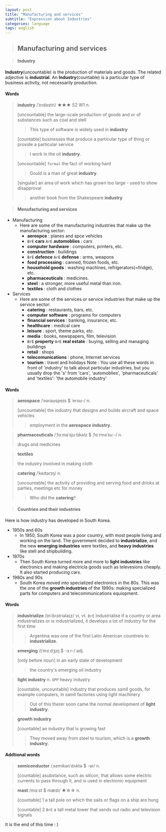 ```yaml
---
layout: post
title: "Manufacturing and services"
subtitle: "Expression about Industries"
categories: language
tags: english
---
```


> ## Manufacturing and services

> #### Industry
**Industry**(uncountable) is the production of materials and goods. The related adjective is **industrial**. An **Industry**(countable) is a particular type of business activity, not necessarily production.

#### Words
> **industry** /ˈɪndəstri/ ★★★ S2 W1 n.
>
> [uncountable] the large-scale production of goods and or of substances such as coal and stell
>
> > This type of software is widely used in **industry**
>
> [countable] businesses that produce a particular type of thing or provide a particular service
>
> > I work in the oil **industry**.
>
> [uncountable] `formal` the fact of working hard
>
> > Gould is a man of great **industry**.
>
> [singular] an area of work which has grown too large - used to show disapproval
>
> > another book from the Shakespeare **industry**

> #### Menufacturing and services
- Manufacturing
  - Here are some of the manufacturing industries that make up the manufacturing sector:
    - **aerospce** : planes and spce vehicles
    - `BrE` **cars** `ArE` **automoblies** : cars
    - **computer hardware** : computers, printers, etc.
    - **construction** : buildings
    - `BrE` **defence** `ArE` **defense** : arms, weapons
    - **food processing** : canned, frozen foods, etc.
    - **household goods** : washing machines, refrigerators(=fridge), etc.
    - **pharmaceuticals** : medicines.
    - **steel** : a stronger, more useful metal than iron.
    - **textiles** : cloth and clothes
- Services
  - Here are some of the services or service industries that make up the service sector: 
    - **catering** : restaurants, bars, etc.
    - **computer software** : programs for computers
    - **financial services** : banking, insurance, etc.
    - **healthcare** : medical care
    - **leisure** : sport, theme parks, etc.
    - **media** : books, newspapers, film, television
    - `BrE` **property** `ArE` **real estate** : buying, selling and managing buildings
    - **retail** : shops
    - **telecomunications** : phone, Internet services
    - **tourism** : travel and holidays
Note : You use all these words in front of 'industry' to talk about particular industries, but you usually drop the 's' from 'cars', 'automoblies', 'pharmaceuticals' and 'textiles': 'the automobile industry'

#### Words
> **aerospace** /ˈeərəʊspeɪs $ ˈeroʊ-/ n.
> 
> [uncountable] the industry that designs and builds aircraft and space vehicles
>
> > employment in the **aerospace industry**.

> **pharmaceuticals** /ˌfɑːməˈsjuːtɪkəlz $ ˌfɑːrməˈsuː-/ n.
> 
> drugs and medicines

> **textiles**
>
> the industry involved in making cloth

> **catering** /ˈkeɪtərɪŋ/ n.
>
> [uncountable] the activity of providing and serving food and drinks at parties, meetings etc for money
>
> > Who did the **catering**?

> #### Countries and their industries
Here is how industry has developed in South Korea.
- 1950s and 60s
  - In 1950, South Korea was a poor country, with most people living and working on the land. The government decided to **industrialize**, and the new **emerging industries** were textiles, and **heavy industries** like stell and shipbuilding.
- 1970s
  - Then South Korea turned more and more to **light industries** like electronics and making electricla goods such as televesions cheaply. It also started producing cars.
- 1980s and 90s
  - South Korea moved into specialized electronics in the 80s. This was the one of the **growth industries** of the 1990s: making specialized parts for computers and telecommunications equiopment.

#### Words
> **industrialize** /ɪnˈdʌstriəlaɪz/ vi, vt. `BrE` industrialise
> if a country or area industrializes or is industrialized, it develops a lot of industry for the first time
>
> > Argentina was one of the first Latin American countireis to **industrialize**.

> **emerging** /ɪˈmɜːdʒɪŋ $ -ɜːr-/ adj.
>
> [only before noun] in an early state of development
>
> > the country's emerging oil industry

> **light industry** n. `OPP` heavy industry
>
> [countable, uncountable] industry that produces samll goods, for example computers, in samll factories using light machinery
>
> > Out of this therer soon came the normal development of **light industry**.

> **growth industry**
>
> [countable] an industry that is growing fast
>
> > They moved away from steel to tourism, which is a **growth industry**.

#### Addtional words
> **semiconductor** /ˌsemikənˈdʌktə $ -ər/ n.
>
> [countable] asubstance, such as silicon, that allows some electric currents to pass through it, and is used in electronic equipment

> **mast** /mɑːst $ mæst/ ★☆☆ n.
>
> [countable] 1 a tall pole on which the sails or flags on a ship are hung
>
> [countable] 2 `BrE` a tall metal tower that sends out radio and television signals

It is the end of this time : )
